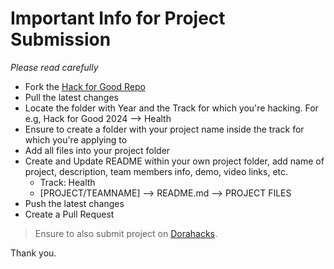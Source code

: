 Important Info for Project Submission
=====================================

_Please read carefully_

- Fork the [Hack for Good Repo](https://github.com/techrityorg/hack-for-good)
- Pull the latest changes
- Locate the folder with Year and the Track for which you're hacking. For e.g, Hack for Good 2024 --> Health
- Ensure to create a folder with your project name inside the track for which you're applying to
- Add all files into your project folder
- Create and Update README within your own project folder, add name of project, description, team members info, demo, video links, etc. 
    - Track: Health
    - [PROJECT/TEAMNAME] --> README.md --> PROJECT FILES
- Push the latest changes 
- Create a Pull Request

> Ensure to also submit project on [Dorahacks](https://dorahacks.io/org/techrityorg).

Thank you.